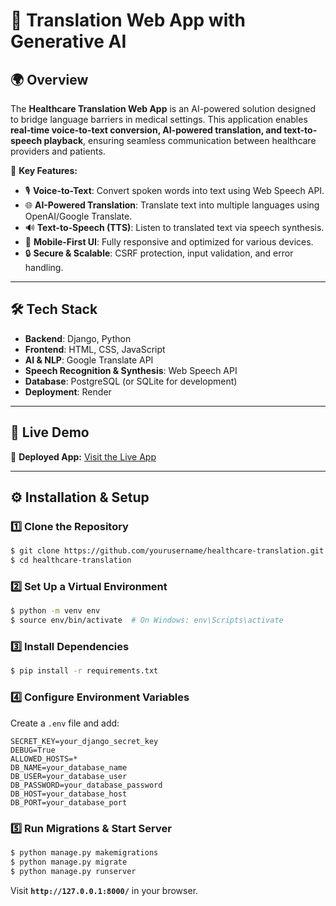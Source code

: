 # 🏥 Translation Web App with Generative AI

## 🌍 Overview
The **Healthcare Translation Web App** is an AI-powered solution designed to bridge language barriers in medical settings. This application enables **real-time voice-to-text conversion, AI-powered translation, and text-to-speech playback**, ensuring seamless communication between healthcare providers and patients.

🚀 **Key Features:**
- 🎙 **Voice-to-Text**: Convert spoken words into text using Web Speech API.
- 🌐 **AI-Powered Translation**: Translate text into multiple languages using OpenAI/Google Translate.
- 🔊 **Text-to-Speech (TTS)**: Listen to translated text via speech synthesis.
- 📱 **Mobile-First UI**: Fully responsive and optimized for various devices.
- 🔒 **Secure & Scalable**: CSRF protection, input validation, and error handling.

---

## 🛠️ Tech Stack
- **Backend**: Django, Python
- **Frontend**: HTML, CSS, JavaScript
- **AI & NLP**: Google Translate API
- **Speech Recognition & Synthesis**: Web Speech API
- **Database**: PostgreSQL (or SQLite for development)
- **Deployment**: Render

---

## 🚀 Live Demo
🔗 **Deployed App:** [Visit the Live App](https://univoice-all.onrender.com) 

---

## ⚙️ Installation & Setup

### 1️⃣ Clone the Repository
```sh
$ git clone https://github.com/yourusername/healthcare-translation.git
$ cd healthcare-translation
```

### 2️⃣ Set Up a Virtual Environment
```sh
$ python -m venv env
$ source env/bin/activate  # On Windows: env\Scripts\activate
```

### 3️⃣ Install Dependencies
```sh
$ pip install -r requirements.txt
```

### 4️⃣ Configure Environment Variables
Create a `.env` file and add:
```
SECRET_KEY=your_django_secret_key
DEBUG=True
ALLOWED_HOSTS=*
DB_NAME=your_database_name
DB_USER=your_database_user
DB_PASSWORD=your_database_password
DB_HOST=your_database_host
DB_PORT=your_database_port
```

### 5️⃣ Run Migrations & Start Server
```sh
$ python manage.py makemigrations
$ python manage.py migrate
$ python manage.py runserver
```
Visit **`http://127.0.0.1:8000/`** in your browser.




